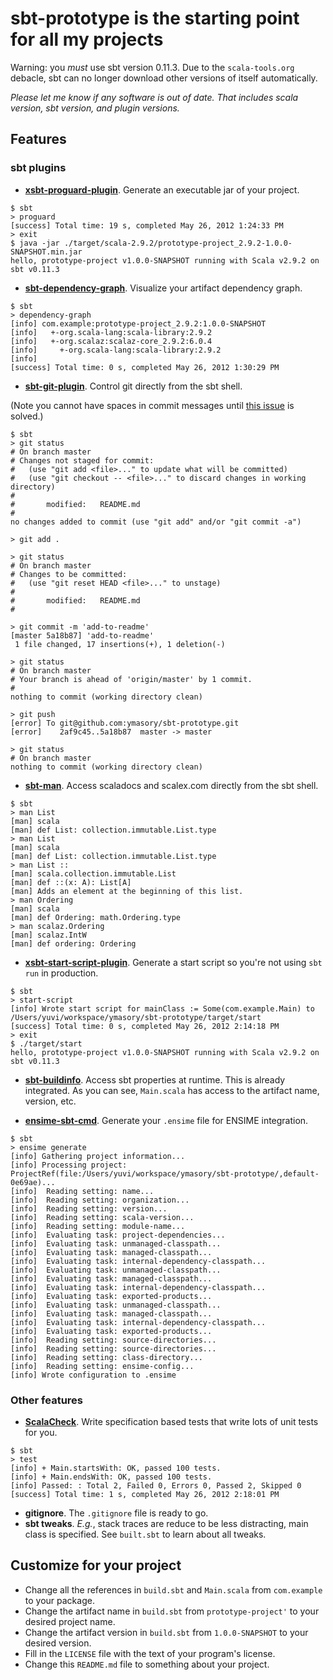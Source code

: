 # sbt-prototype is the starting point for all my projects #

Warning: you *must* use sbt version 0.11.3. Due to the `scala-tools.org` debacle, sbt can no longer download other versions of itself automatically.

*Please let me know if any software is out of date. That includes scala version, sbt version, and plugin versions.*

## Features ##
### sbt plugins ###
- **[xsbt-proguard-plugin](https://github.com/siasia/xsbt-proguard-plugin)**. Generate an executable jar of your project.

```
$ sbt
> proguard
[success] Total time: 19 s, completed May 26, 2012 1:24:33 PM
> exit
$ java -jar ./target/scala-2.9.2/prototype-project_2.9.2-1.0.0-SNAPSHOT.min.jar
hello, prototype-project v1.0.0-SNAPSHOT running with Scala v2.9.2 on sbt v0.11.3
```

- **[sbt-dependency-graph](https://github.com/jrudolph/sbt-dependency-graph)**. Visualize your artifact dependency graph.

```
$ sbt
> dependency-graph
[info] com.example:prototype-project_2.9.2:1.0.0-SNAPSHOT
[info]   +-org.scala-lang:scala-library:2.9.2
[info]   +-org.scalaz:scalaz-core_2.9.2:6.0.4
[info]     +-org.scala-lang:scala-library:2.9.2
[info]     
[success] Total time: 0 s, completed May 26, 2012 1:30:29 PM
```

- **[sbt-git-plugin](https://github.com/sbt/sbt-git-plugin)**. Control git directly from the sbt shell.

(Note you cannot have spaces in commit messages until [this issue](https://github.com/sbt/sbt-git-plugin/issues/11) is solved.)

```
$ sbt
> git status
# On branch master
# Changes not staged for commit:
#   (use "git add <file>..." to update what will be committed)
#   (use "git checkout -- <file>..." to discard changes in working directory)
#
#       modified:   README.md
#
no changes added to commit (use "git add" and/or "git commit -a")

> git add .

> git status
# On branch master
# Changes to be committed:
#   (use "git reset HEAD <file>..." to unstage)
#
#       modified:   README.md
#

> git commit -m 'add-to-readme'  
[master 5a18b87] 'add-to-readme'
 1 file changed, 17 insertions(+), 1 deletion(-)

> git status
# On branch master
# Your branch is ahead of 'origin/master' by 1 commit.
#
nothing to commit (working directory clean)

> git push
[error] To git@github.com:ymasory/sbt-prototype.git
[error]    2af9c45..5a18b87  master -> master

> git status
# On branch master
nothing to commit (working directory clean)
```

- **[sbt-man](https://github.com/sbt/sbt-man)**. Access scaladocs and scalex.com directly from the sbt shell.

```
$ sbt
> man List
[man] scala
[man] def List: collection.immutable.List.type
> man List
[man] scala
[man] def List: collection.immutable.List.type
> man List ::
[man] scala.collection.immutable.List
[man] def ::(x: A): List[A]
[man] Adds an element at the beginning of this list. 
> man Ordering
[man] scala
[man] def Ordering: math.Ordering.type
> man scalaz.Ordering
[man] scalaz.IntW
[man] def ordering: Ordering
```

- **[xsbt-start-script-plugin](https://github.com/typesafehub/xsbt-start-script-plugin)**. Generate a start script so you're not using `sbt run` in production.

```
$ sbt
> start-script
[info] Wrote start script for mainClass := Some(com.example.Main) to /Users/yuvi/workspace/ymasory/sbt-prototype/target/start
[success] Total time: 0 s, completed May 26, 2012 2:14:18 PM
> exit
$ ./target/start 
hello, prototype-project v1.0.0-SNAPSHOT running with Scala v2.9.2 on sbt v0.11.3
```

- **[sbt-buildinfo](https://github.com/sbt/sbt-buildinfo)**. Access sbt properties at runtime.
This is already integrated. As you can see, `Main.scala` has access to the artifact name, version, etc.

- **[ensime-sbt-cmd](https://github.com/aemoncannon/ensime-sbt-cmd)**. Generate your `.ensime` file for ENSIME integration.

```
$ sbt
> ensime generate
[info] Gathering project information...
[info] Processing project: ProjectRef(file:/Users/yuvi/workspace/ymasory/sbt-prototype/,default-0e69ae)...
[info]  Reading setting: name...
[info]  Reading setting: organization...
[info]  Reading setting: version...
[info]  Reading setting: scala-version...
[info]  Reading setting: module-name...
[info]  Evaluating task: project-dependencies...
[info]  Evaluating task: unmanaged-classpath...
[info]  Evaluating task: managed-classpath...
[info]  Evaluating task: internal-dependency-classpath...
[info]  Evaluating task: unmanaged-classpath...
[info]  Evaluating task: managed-classpath...
[info]  Evaluating task: internal-dependency-classpath...
[info]  Evaluating task: exported-products...
[info]  Evaluating task: unmanaged-classpath...
[info]  Evaluating task: managed-classpath...
[info]  Evaluating task: internal-dependency-classpath...
[info]  Evaluating task: exported-products...
[info]  Reading setting: source-directories...
[info]  Reading setting: source-directories...
[info]  Reading setting: class-directory...
[info]  Reading setting: ensime-config...
[info] Wrote configuration to .ensime
```

### Other features ###
- **[ScalaCheck](https://github.com/rickynils/scalacheck)**. Write specification based tests that write lots of unit tests for you.

```
$ sbt
> test
[info] + Main.startsWith: OK, passed 100 tests.
[info] + Main.endsWith: OK, passed 100 tests.
[info] Passed: : Total 2, Failed 0, Errors 0, Passed 2, Skipped 0
[success] Total time: 1 s, completed May 26, 2012 2:18:01 PM
```

- **gitignore**. The `.gitignore` file is ready to go.
- **sbt tweaks**. _E.g._, stack traces are reduce to be less distracting, main class is specified. See `built.sbt` to learn about all tweaks.

## Customize for your project ##
* Change all the references in `build.sbt` and `Main.scala` from `com.example` to your package.
* Change the artifact name in `build.sbt` from `prototype-project'` to your desired project name.
* Change the artifact version in `build.sbt` from `1.0.0-SNAPSHOT` to your desired version.
* Fill in the `LICENSE` file with the text of your program's license.
* Change this `README.md` file to something about your project.
